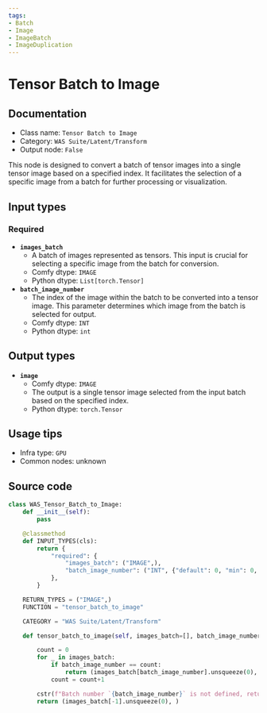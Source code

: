 ```yaml
---
tags:
- Batch
- Image
- ImageBatch
- ImageDuplication
---
```


# Tensor Batch to Image
## Documentation
- Class name: `Tensor Batch to Image`
- Category: `WAS Suite/Latent/Transform`
- Output node: `False`

This node is designed to convert a batch of tensor images into a single tensor image based on a specified index. It facilitates the selection of a specific image from a batch for further processing or visualization.
## Input types
### Required
- **`images_batch`**
    - A batch of images represented as tensors. This input is crucial for selecting a specific image from the batch for conversion.
    - Comfy dtype: `IMAGE`
    - Python dtype: `List[torch.Tensor]`
- **`batch_image_number`**
    - The index of the image within the batch to be converted into a tensor image. This parameter determines which image from the batch is selected for output.
    - Comfy dtype: `INT`
    - Python dtype: `int`
## Output types
- **`image`**
    - Comfy dtype: `IMAGE`
    - The output is a single tensor image selected from the input batch based on the specified index.
    - Python dtype: `torch.Tensor`
## Usage tips
- Infra type: `GPU`
- Common nodes: unknown


## Source code
```python
class WAS_Tensor_Batch_to_Image:
    def __init__(self):
        pass

    @classmethod
    def INPUT_TYPES(cls):
        return {
            "required": {
                "images_batch": ("IMAGE",),
                "batch_image_number": ("INT", {"default": 0, "min": 0, "max": 64, "step": 1}),
            },
        }

    RETURN_TYPES = ("IMAGE",)
    FUNCTION = "tensor_batch_to_image"

    CATEGORY = "WAS Suite/Latent/Transform"

    def tensor_batch_to_image(self, images_batch=[], batch_image_number=0):

        count = 0
        for _ in images_batch:
            if batch_image_number == count:
                return (images_batch[batch_image_number].unsqueeze(0), )
            count = count+1

        cstr(f"Batch number `{batch_image_number}` is not defined, returning last image").error.print()
        return (images_batch[-1].unsqueeze(0), )

```
